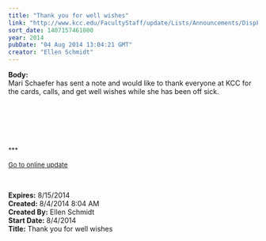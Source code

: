 ```yaml
---
title: "Thank you for well wishes"
link: "http://www.kcc.edu/FacultyStaff/update/Lists/Announcements/DispForm.aspx?ID=1582"
sort_date: 1407157461000
year: 2014
pubDate: "04 Aug 2014 13:04:21 GMT"
creator: "Ellen Schmidt"
---
```


<div><b>Body:</b> <div class="ExternalClassA6960F745CF14EE691DE603A6A57463D"><div>Mari Schaefer has sent a note and would like to thank everyone at KCC for the cards, calls, and get well wishes while she has been off sick.</div>
<div> </div>
<div> </div>
<div> </div>
<div>
<div> </div>
<div> </div>
<div> </div>
<div>
<div><font size="2">***</font></div>
<p><font size="2"><a href="/FacultyStaff/update/Pages/dailyupdate.aspx">Go to online update</a></font></p>
<p><font size="2"></font> </p></div></div></div></div>
<div><b>Expires:</b> 8/15/2014</div>
<div><b>Created:</b> 8/4/2014 8:04 AM</div>
<div><b>Created By:</b> Ellen Schmidt</div>
<div><b>Start Date:</b> 8/4/2014</div>
<div><b>Title:</b> Thank you for well wishes</div>
